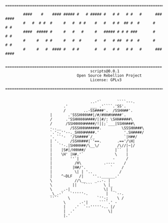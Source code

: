             =======================================================================

            ####    #    #### ##### #   # ##### #   # #   # #   #      ###   ####
            #   #  # #  #     #   #  # #    #   #   # #  ## #  #      #   # #
            ####  ##### #     #   #   #     #   ##### # # # ###       #   # #
            #     #   # #     #   #  #      #   #   # ##  # #  #      #   # #
            #     #   #  #### #   # #       #   #   # #   # #   #      ###   ####

            ======================================================================
                                          scripts@0.0.1
                                    Open Source Rebellion Project
                                          License: GPLv3
            =======================================================================
            

                                          ..-'`       ````---.
                              .'          ___ .'````.'SS'.
                              /        ..-SS####'.  /SSHH##'.
                        |       .'SSSHHHH##|/#/#HH#H####'.
                        /      .'SSHHHHH####/||#/: \SHH#####\
                        /      /SSHHHHH#####/!||;`___|SSHH###\
                        -..__    /SSSHHH######.         \SSSHH###\
                        `.'-.''--._SHHH#####.'           '.SH####/
                        '. ``'-  '/SH####`/_             `|H##/
                        | '.     /SSHH###|`'==.       .=='/\H|
                        |   `'-.|SHHHH##/\__\/        /\//|~|/
                        |    |S#|/HHH##/             |``  |
                        |    \H' |H#.'`              \    |
                        |        ''`|               -     /
                        |          /H\          .----    /
                        |         |H#/'.           `    /
                        |          \| | '..            /
                        |    ^~DLF   /|    ''..______.'
                        \          //\__    _..-. | 
                        \         ||   ````     \ |_
                        \    _.-|               \| |_
                        _\_.-'   `'''''-.        |   `--.
                        ''``    \            `''-;    \ /
                              \      .-'|     ````.' -
                              |    .'  `--'''''-.. |/
                              |  .'               \|
                              |.'